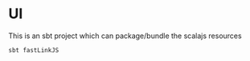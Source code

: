 # UI

This is an sbt project which can package/bundle the scalajs resources

```
sbt fastLinkJS
```
